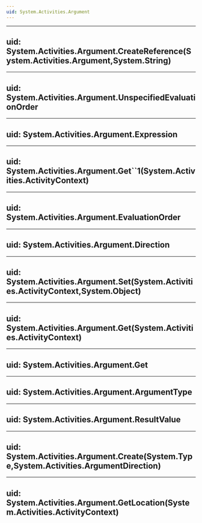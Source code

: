 ```yaml
---
uid: System.Activities.Argument
---
```


---
uid: System.Activities.Argument.CreateReference(System.Activities.Argument,System.String)
---

---
uid: System.Activities.Argument.UnspecifiedEvaluationOrder
---

---
uid: System.Activities.Argument.Expression
---

---
uid: System.Activities.Argument.Get``1(System.Activities.ActivityContext)
---

---
uid: System.Activities.Argument.EvaluationOrder
---

---
uid: System.Activities.Argument.Direction
---

---
uid: System.Activities.Argument.Set(System.Activities.ActivityContext,System.Object)
---

---
uid: System.Activities.Argument.Get(System.Activities.ActivityContext)
---

---
uid: System.Activities.Argument.Get
---

---
uid: System.Activities.Argument.ArgumentType
---

---
uid: System.Activities.Argument.ResultValue
---

---
uid: System.Activities.Argument.Create(System.Type,System.Activities.ArgumentDirection)
---

---
uid: System.Activities.Argument.GetLocation(System.Activities.ActivityContext)
---
